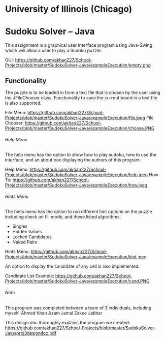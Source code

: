﻿# University of Illinois (Chicago)

# Sudoku Solver – Java

This assignment is a graphical user interface program using Java-Swing which will allow a user to play a Sudoku puzzle.

GUI: https://github.com/akhan227/School-Projects/blob/master/SudokuSolver-Java/exampleExecution/empty.png

## Functionality
The puzzle is to be loaded in from a text file that is chosen by the user using the JFileChooser class. Functionality to save the current board in a text file is also supported.

File Menu: https://github.com/akhan227/School-Projects/blob/master/SudokuSolver-Java/exampleExecution/file.jpeg
File Chooser: https://github.com/akhan227/School-Projects/blob/master/SudokuSolver-Java/exampleExecution/choose.PNG

###### Help Menu
The help menu has the option to show how to play sudoku, how to use the interface, and an about box displaying the authors of this program.

Help Menu: https://github.com/akhan227/School-Projects/blob/master/SudokuSolver-Java/exampleExecution/help.jpeg
How-To: https://github.com/akhan227/School-Projects/blob/master/SudokuSolver-Java/exampleExecution/how.jpeg

###### Hints Menu
The hints menu has the option to run different hint options on the puzzle including check on fill mode, and these listed algorithms.
* Singles
* Hidden Values
* Locked Candidates
* Naked Pairs

Hints Menu: https://github.com/akhan227/School-Projects/blob/master/SudokuSolver-Java/exampleExecution/hint.jpeg

An option to display the candidate of any cell is also implemented.

Candidate List Example: https://github.com/akhan227/School-Projects/blob/master/SudokuSolver-Java/exampleExecution/cand.PNG

###### Note
This program was completed between a team of 3 individuals, including myself.
Ahmed Khan
Azam Jamal 
Zakee Jabbar

This design doc thoroughly explains the program we created: https://github.com/akhan227/School-Projects/blob/master/SudokuSolver-Java/proj3designdoc.pdf


